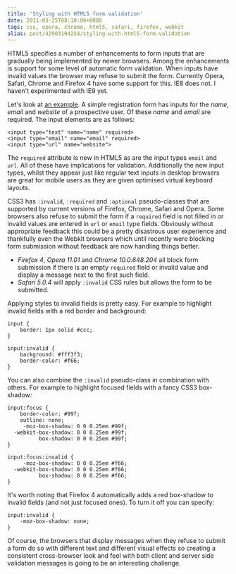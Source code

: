 ```yaml
---
title: 'Styling with HTML5 form validation'
date: 2011-03-25T00:10:00+0000
tags: css, opera, chrome, html5, safari, firefox, webkit
alias: post/42903194254/styling-with-html5-form-validation
---
```


HTML5 specifies a number of enhancements to form inputs that are gradually being implemented by newer browsers. Among the enhancements is support for some level of automatic form validation. When inputs have invalid values the browser may refuse to submit the form. Currently Opera, Safari, Chrome and Firefox 4 have some support for this. IE8 does not. I haven't experimented with IE9 yet.

<!-- more -->

Let's look at [an example][1]. A simple registration form has inputs for the _name_, _email_ and _website_ of a prospective user. Of these _name_ and _email_ are required. The input elements are as follows:

    <input type="text" name="name" required>
    <input type="email" name="email" required>
    <input type="url" name="website">

The `required` attribute is new in HTML5 as are the input types `email` and `url`. All of these have implications for validation. Additionally the new input types, whilst they appear just like regular text inputs in desktop browsers are great for mobile users as they are given optimised virtual keyboard layouts.

CSS3 has `:invalid`, `:required` and `:optional` pseudo-classes that are supported by current versions of Firefox, Chrome, Safari and Opera. Some browsers also refuse to submit the form if a `required` field is not filled in or invalid values are entered in `url` or `email` type fields. Obviously without appropriate feedback this could be a pretty disastrous user experience and thankfully even the Webkit browsers which until recently were blocking form submission without feedback are now handling things better.

* _Firefox 4_, _Opera 11.01_ and _Chrome 10.0.648.204_ all block form submission if there is an empty `required` field or invalid value and display a message next to the first such field.
* _Safari 5.0.4_ will apply `:invalid` CSS rules but allows the form to be submitted.

Applying styles to invalid fields is pretty easy. For example to highlight invalid fields with a red border and background:

    input {
        border: 1px solid #ccc;
    }

    input:invalid {
        background: #fff3f3;
        border-color: #f66;
    }

You can also combine the `:invalid` pseudo-class in combination with others. For example to highlight focused fields with a fancy CSS3 box-shadow:

    input:focus {
        border-color: #99f;
        outline: none;
         -moz-box-shadow: 0 0 0.25em #99f;
      -webkit-box-shadow: 0 0 0.25em #99f;
              box-shadow: 0 0 0.25em #99f;
    }

    input:focus:invalid {
         -moz-box-shadow: 0 0 0.25em #f66;
      -webkit-box-shadow: 0 0 0.25em #f66;
              box-shadow: 0 0 0.25em #f66;
    }

It's worth noting that Firefox 4 automatically adds a red box-shadow to invalid fields (and not just focused ones). To turn it off you can specify:

    input:invalid {
        -moz-box-shadow: none;
    }

Of course, the browsers that display messages when they refuse to submit a form do so with different text and different visual effects so creating a consistent cross-browser look and feel with both client and server side validation messages is going to be an interesting challenge.

[1]: http://inputvalidation.s3-website-us-east-1.amazonaws.com/

